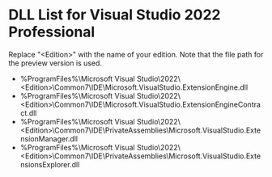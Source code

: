 # DLL List for Visual Studio 2022 Professional

Replace "<Edition\>" with the name of your edition.
Note that the file path for the preview version is used.

- %ProgramFiles%\Microsoft Visual Studio\2022\\<Edition\>\Common7\IDE\Microsoft.VisualStudio.ExtensionEngine.dll
- %ProgramFiles%\Microsoft Visual Studio\2022\\<Edition\>\Common7\IDE\Microsoft.VisualStudio.ExtensionEngineContract.dll
- %ProgramFiles%\Microsoft Visual Studio\2022\\<Edition\>\Common7\IDE\PrivateAssemblies\Microsoft.VisualStudio.ExtensionManager.dll
- %ProgramFiles%\Microsoft Visual Studio\2022\\<Edition\>\Common7\IDE\PrivateAssemblies\Microsoft.VisualStudio.ExtensionsExplorer.dll
